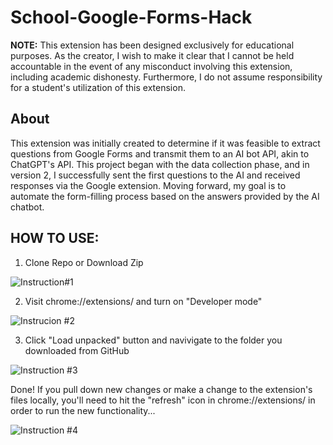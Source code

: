 # School-Google-Forms-Hack

 **NOTE:** This extension has been designed exclusively for educational purposes. As the creator, I wish to make it clear that I cannot be held accountable in the event of any misconduct involving this extension, including academic dishonesty. Furthermore, I do not assume responsibility for a student's utilization of this extension.

 ## About
 
This extension was initially created to determine if it was feasible to extract questions from Google Forms and transmit them to an AI bot API, akin to ChatGPT's API. This project began with the data collection phase, and in version 2, I successfully sent the first questions to the AI and received responses via the Google extension. Moving forward, my goal is to automate the form-filling process based on the answers provided by the AI chatbot.

## HOW TO USE:

1. Clone Repo or Download Zip

![Instruction#1](https://github.com/My-Altt/School-Google-Forms-Hack/assets/101564533/d810e611-5cee-4dcb-8714-5cdb4f64e8ae)


2. Visit chrome://extensions/ and turn on "Developer mode"

![Instrucion #2](https://github.com/My-Altt/School-Google-Forms-Hack/assets/101564533/7ea3f042-5e6d-48a4-8bab-3ac31e53c5c3)


3. Click "Load unpacked" button and navivigate to the folder you downloaded from GitHub

![Instruction #3](https://github.com/My-Altt/School-Google-Forms-Hack/assets/101564533/b4ab2968-4a77-489c-9fa8-443dff3050ad)

Done!
If you pull down new changes or make a change to the extension's files locally, you'll need to hit the "refresh" icon in chrome://extensions/ in order to run the new functionality...

![Instruction #4](https://github.com/My-Altt/School-Google-Forms-Hack/assets/101564533/44512596-fc34-437a-bf82-cc2ecbdd417f)
